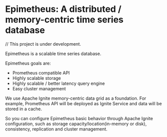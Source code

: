 # Epimetheus: A distributed / memory-centric time series database

// This project is under development.

Epimetheus is a scalable time series database.

Epimetheus goals are:

* Prometheus compatible API
* Highly scalable storage
* Highly scalable / better latency query engine
* Easy cluster management

We use Apache Ignite memory-centric data grid as a foundation.
For example, Prometheus API will be deployed as Ignite Service and data will be stored in a cache.

So you can configure Epimetheus basic behavior through Apache Ignite configuration,
such as storage capacity/location(in-memory or disk), consistency, replication and cluster management.


